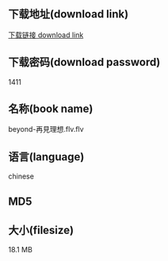 ## 下载地址(download link)
[下载链接 download link](https://tutu365.netlify.app/?s=beyond-%E5%86%8D%E8%A6%8B%E7%90%86%E6%83%B3.flv)

## 下载密码(download password)
1411

## 名称(book name)
beyond-再見理想.flv.flv

## 语言(language)
chinese

## MD5


## 大小(filesize)
18.1 MB
